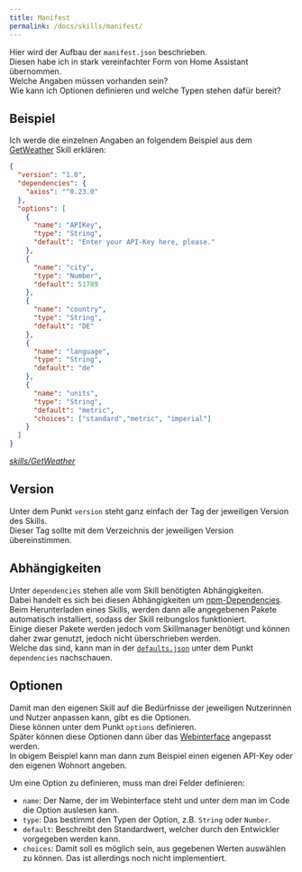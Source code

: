 ```yaml
---
title: Manifest
permalink: /docs/skills/manifest/
---
```


Hier wird der Aufbau der ``manifest.json`` beschrieben.  
Diesen habe ich in stark vereinfachter Form von Home Assistant übernommen.  
Welche Angaben müssen vorhanden sein?  
Wie kann ich Optionen definieren und welche Typen stehen dafür bereit?  

## Beispiel
Ich werde die einzelnen Angaben an folgendem Beispiel aus dem [GetWeather](https://github.com/fwehn/pp-voiceassistant/tree/main/src/server/skills/GetWeather) Skill erklären:   

````json
{
  "version": "1.0",
  "dependencies": {
    "axios": "^0.23.0"
  },
  "options": [
    {
      "name": "APIKey",
      "type": "String",
      "default": "Enter your API-Key here, please."
    },
    {
      "name": "city",
      "type": "Number",
      "default": 51789
    },
    {
      "name": "country",
      "type": "String",
      "default": "DE"
    },
    {
      "name": "language",
      "type": "String",
      "default": "de"
    },
    {
      "name": "units",
      "type": "String",
      "default": "metric",
      "choices": ["standard","metric", "imperial"]
    }
  ]
}
````
*[skills/GetWeather](https://github.com/fwehn/pp-voiceassistant/blob/main/src/server/skills/GetWeather/1.0/manifest.json)*

## Version
Unter dem Punkt ``version`` steht ganz einfach der Tag der jeweiligen Version des Skills.  
Dieser Tag sollte mit dem Verzeichnis der jeweiligen Version übereinstimmen.   

## Abhängigkeiten
Unter ``dependencies`` stehen alle vom Skill benötigten Abhängigkeiten.   
Dabei handelt es sich bei diesen Abhängigkeiten um [npm-Dependencies](https://docs.npmjs.com/cli/v8/configuring-npm/package-json#dependencies).  
Beim Herunterladen eines Skills, werden dann alle angegebenen Pakete automatisch installiert, sodass der Skill reibungslos funktioniert.  
Einige dieser Pakete werden jedoch vom Skillmanager benötigt und können daher zwar genutzt, jedoch nicht überschrieben werden.  
Welche das sind, kann man in der [``defaults.json``](https://github.com/fwehn/pp-voiceassistant/blob/main/src/client/defaults.json) unter dem Punkt ``dependencies`` nachschauen.

## Optionen
Damit man den eigenen Skill auf die Bedürfnisse der jeweiligen Nutzerinnen und Nutzer anpassen kann, gibt es die Optionen.  
Diese können unter dem Punkt ``options`` definieren.  
Später können diese Optionen dann über das [Webinterface](./../client/webinterface.md#details) angepasst werden.  
In obigem Beispiel kann man dann zum Beispiel einen eigenen API-Key oder den eigenen Wohnort angeben.  
  
Um eine Option zu definieren, muss man drei Felder definieren:  
- ``name``: Der Name, der im Webinterface steht und unter dem man im Code die Option auslesen kann.
- ``type``: Das bestimmt den Typen der Option, z.B. ``String`` oder ``Number``.  
- ``default``: Beschreibt den Standardwert, welcher durch den Entwickler vorgegeben werden kann.
- ``choices``: Damit soll es möglich sein, aus gegebenen Werten auswählen zu können. Das ist allerdings noch nicht implementiert.